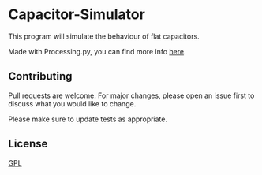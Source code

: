 # Capacitor-Simulator

This program will simulate the behaviour of flat capacitors.

Made with Processing.py, you can find more info [here](https://py.processing.org/).

## Contributing

Pull requests are welcome. For major changes, please open an issue first to discuss what you would like to change.

Please make sure to update tests as appropriate.

## License

[GPL](github.com/TheDarkBug/Capacitor-Simulator/blob/main/LICENSE)
